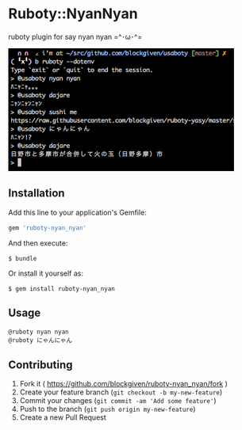 # Ruboty::NyanNyan

ruboty plugin for say nyan nyan =^･ω･^=

![screenshot](screenshot.png)

## Installation

Add this line to your application's Gemfile:

```ruby
gem 'ruboty-nyan_nyan'
```

And then execute:

    $ bundle

Or install it yourself as:

    $ gem install ruboty-nyan_nyan

## Usage

    @ruboty nyan nyan
    @ruboty にゃんにゃん

## Contributing

1. Fork it ( https://github.com/blockgiven/ruboty-nyan_nyan/fork )
2. Create your feature branch (`git checkout -b my-new-feature`)
3. Commit your changes (`git commit -am 'Add some feature'`)
4. Push to the branch (`git push origin my-new-feature`)
5. Create a new Pull Request
